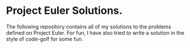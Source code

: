 # Project Euler Solutions. 

The following repository contains all of my solutions to the problems defined on Project Euler. For fun, I have also tried to write a solution in the style of code-golf for some fun. 
